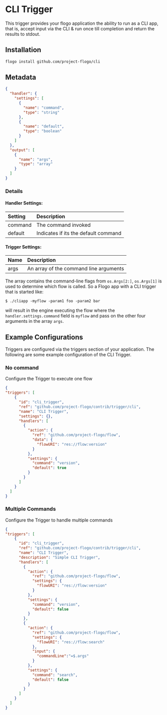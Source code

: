 <!--
title: CLI
weight: 4701
-->
# CLI Trigger
This trigger provides your flogo application the ability to run as a CLI app, that is, accept input via the CLI & run once till completion and return the results to stdout.

## Installation

```bash
flogo install github.com/project-flogo/cli
```

## Metadata
```json
{
  "handler": {
    "settings": [
      {
        "name": "command",
        "type": "string"
      },
      {
        "name": "default",
        "type": "boolean"
      }
    ]
  },
  "output": [
    {
      "name": "args",
      "type": "array"
    }
  ]
}
```
### Details
####  Handler Settings:
| Setting      | Description                          |
|:-------------|:-------------------------------------|
| command      | The command invoked                  |         
| default      | Indicates if its the default command |

#### Trigger Settings:
| Name      | Description                        |
|:------------|:-----------------------------------|
| args        | An array of the command line arguments |  


The array contains the command-line flags from `os.Args[2:]`, `os.Args[1]` is used to determine which flow is called. So a Flogo app with a CLI trigger that is started like:
```
$ ./cliapp -myflow -param1 foo -param2 bar 
```
will result in the engine executing the flow where the `handler.settings.command` field is `myflow` and pass on the other four arguments in the array `args`.


## Example Configurations

Triggers are configured via the triggers section of your application. The following are some example configuration of the CLI Trigger.

### No command
Configure the Trigger to execute one flow

```json
{
"triggers": [
    {
      "id": "cli_trigger",
      "ref": "github.com/project-flogo/contrib/trigger/cli",
      "name": "CLI Trigger",
      "settings": {},
      "handlers": [
        {
          "action": {
            "ref": "github.com/project-flogo/flow",
            "data": {
              "flowURI": "res://flow:version"
            }
          },
          "settings": {
            "command": "version",
            "default": true
          }
        }
      ]
    }
  ]
}
```

### Multiple Commands
Configure the Trigger to handle multiple commands

```json
{
"triggers": [
    {
      "id": "cli_trigger",
      "ref": "github.com/project-flogo/contrib/trigger/cli",
      "name": "CLI Trigger",
      "description": "Simple CLI Trigger",
      "handlers": [
        {
          "action": {
            "ref": "github.com/project-flogo/flow",
            "settings": {
              "flowURI": "res://flow:version"
            }
          },
          "settings": {
            "command": "version",
            "default": false
          }
        },
        {
          "action": {
            "ref": "github.com/project-flogo/flow",
            "settings": {
              "flowURI": "res://flow:search"
            },
            "input": {
              "commandLine":"=$.args"
            }
          },
          "settings": {
            "command": "search",
            "default": false
          }
        }
      ]
    }
  ]
}
```